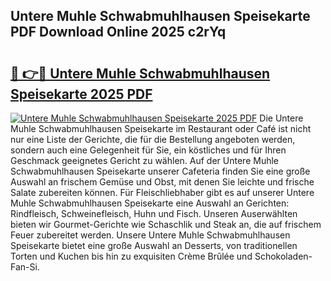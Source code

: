 ## Untere Muhle Schwabmuhlhausen Speisekarte PDF Download Online 2025 c2rYq

# <h2><a href="http://gcblzof.nevu.top/?p=Untere+Muhle+Schwabmuhlhausen+Speisekarte">🔗 👉🔴 Untere Muhle Schwabmuhlhausen Speisekarte 2025 PDF</a></h2>

[![Untere Muhle Schwabmuhlhausen Speisekarte 2025 PDF](https://i.imgur.com/dBaPXMq.png)](http://gcblzof.nevu.top/?p=Untere+Muhle+Schwabmuhlhausen+Speisekarte)
Die Untere Muhle Schwabmuhlhausen Speisekarte im Restaurant oder Café ist nicht nur eine Liste der Gerichte, die für die Bestellung angeboten werden, sondern auch eine Gelegenheit für Sie, ein köstliches und für Ihren Geschmack geeignetes Gericht zu wählen. Auf der Untere Muhle Schwabmuhlhausen Speisekarte unserer Cafeteria finden Sie eine große Auswahl an frischem Gemüse und Obst, mit denen Sie leichte und frische Salate zubereiten können. Für Fleischliebhaber gibt es auf unserer Untere Muhle Schwabmuhlhausen Speisekarte eine Auswahl an Gerichten: Rindfleisch, Schweinefleisch, Huhn und Fisch. Unseren Auserwählten bieten wir Gourmet-Gerichte wie Schaschlik und Steak an, die auf frischem Feuer zubereitet werden. Unsere Untere Muhle Schwabmuhlhausen Speisekarte bietet eine große Auswahl an Desserts, von traditionellen Torten und Kuchen bis hin zu exquisiten Crème Brûlée und Schokoladen-Fan-Si.
